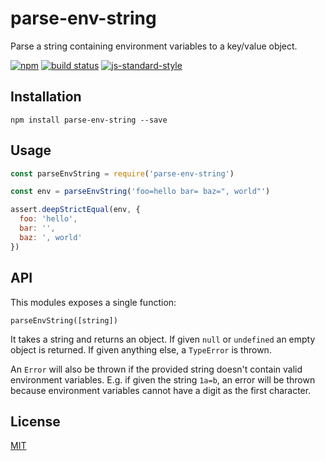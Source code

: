 # parse-env-string

Parse a string containing environment variables to a key/value object.

[![npm](https://img.shields.io/npm/v/parse-env-string.svg)](https://www.npmjs.com/package/parse-env-string)
[![build status](https://travis-ci.org/watson/parse-env-string.svg?branch=master)](https://travis-ci.org/watson/parse-env-string)
[![js-standard-style](https://img.shields.io/badge/code%20style-standard-brightgreen.svg?style=flat)](https://github.com/feross/standard)

## Installation

```
npm install parse-env-string --save
```

## Usage

```js
const parseEnvString = require('parse-env-string')

const env = parseEnvString('foo=hello bar= baz=", world"') 

assert.deepStrictEqual(env, {
  foo: 'hello',
  bar: '',
  baz: ', world'
})
```

## API

This modules exposes a single function:

```
parseEnvString([string])
```

It takes a string and returns an object. If given `null` or `undefined`
an empty object is returned. If given anything else, a `TypeError` is
thrown.

An `Error` will also be thrown if the provided string doesn't contain
valid environment variables. E.g. if given the string `1a=b`, an error
will be thrown because environment variables cannot have a digit as the
first character.

## License

[MIT](LICENSE)

